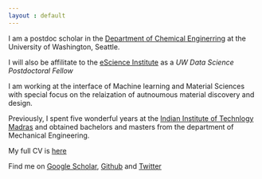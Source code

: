 ```yaml
---
layout : default
---
```

I am a postdoc scholar in the [Department of Chemical Enginerring](https://www.cheme.washington.edu/) at the University of Washington, Seattle. 

I will also be affilitate to the [eScience Institute](https://escience.washington.edu/) as a *UW Data Science Postdoctoral Fellow* 

I am working at the interface of Machine learning and Material Sciences with special focus on the relaization of autnoumous material discovery and design. 

Previously, I spent five wonderful years at the [Indian Institute of Technlogy Madras](https://www.iitm.ac.in/) and obtained bachelors and masters from the department of Mechanical Engineering. 


My full CV is [here](https://github.com/kiranvad/kiranvad.github.io/blob/master/KiranVaddi_CV.pdf)

Find me on [Google Scholar](https://scholar.google.com/citations?user=GbNEbEkAAAAJ&hl=en&oi=ao), [Github](https://github.com/kiranvad) and [Twitter](https://twitter.com/imvaddi)

